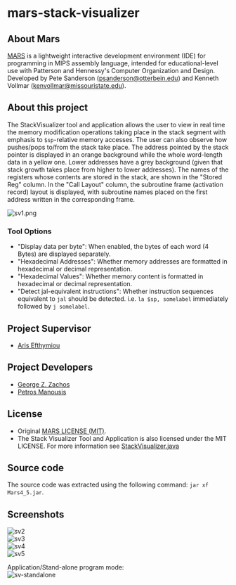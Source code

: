 # mars-stack-visualizer

## About Mars
[MARS](http://courses.missouristate.edu/KenVollmar/mars/) is a lightweight interactive
development environment (IDE) for programming in MIPS assembly language, intended for
educational-level use with Patterson and Hennessy's Computer Organization and Design.
Developed by Pete Sanderson (psanderson@otterbein.edu) and Kenneth Vollmar (kenvollmar@missouristate.edu).

## About this project
The StackVisualizer tool and application allows the user to view in real time the
memory modification operations taking place in the stack segment with emphasis to
`$sp`-relative memory accesses. The user can also observe how pushes/pops to/from
the stack take place. The address pointed by the stack pointer is displayed in an
orange background while the whole word-length data in a yellow one. Lower addresses
have a grey background (given that stack growth takes place from higher to lower addresses).
The names of the registers whose contents are stored in the stack, are shown in the
"Stored Reg" column. In the "Call Layout" column, the subroutine frame (activation record)
layout is displayed, with subroutine names placed on the first address written in
the corresponding frame. 

![sv1.png](./screenshots/sv1.png)

### Tool Options
 * "Display data per byte": When enabled, the bytes of each word (4 Bytes) are displayed separately.
 * "Hexadecimal Addresses": Whether memory addresses are formatted in hexadecimal or decimal representation.
 * "Hexadecimal Values": Whether memory content is formatted in hexadecimal or decimal representation.
 * "Detect jal-equivalent instructions": Whether instruction sequences equivalent to `jal` should be detected. i.e. `la $sp, somelabel` immediately followed by `j somelabel`.


## Project Supervisor
 - [Aris Efthymiou](https://www.cse.uoi.gr/~efthym)

## Project Developers
 - [George Z. Zachos](https://www.cse.uoi.gr/~gzachos)
 - [Petros Manousis](https://www.cs.uoi.gr/~pmanousi)

## License
 * Original [MARS LICENSE (MIT)](./MARSlicense.txt).
 * The Stack Visualizer Tool and Application is also licensed under the MIT LICENSE. For more information see [StackVisualizer.java](mars/tools/StackVisualizer.java)

## Source code
The source code was extracted using the following command: ```jar xf Mars4_5.jar```.

## Screenshots
![sv2](./screenshots/sv2.png)</br>
![sv3](./screenshots/sv3.png)</br>
![sv4](./screenshots/sv4.png)</br>
![sv5](./screenshots/sv5.png)</br>

Application/Stand-alone program mode: </br>
![sv-standalone](./screenshots/sv-standalone.png)
